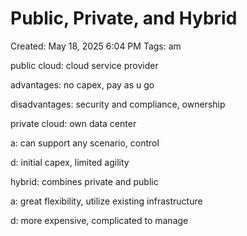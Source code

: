 # Public, Private, and Hybrid

Created: May 18, 2025 6:04 PM
Tags: am

public cloud: cloud service provider

advantages: no capex, pay as u go

disadvantages: security and compliance, ownership

private cloud: own data center

a: can support any scenario, control

d: initial capex, limited agility

hybrid: combines private and public

a: great flexibility, utilize existing infrastructure

d: more expensive, complicated to manage